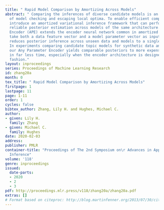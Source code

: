 ```yaml
---
title: " Rapid Model Comparison by Amortizing Across Models"
abstract: " Comparing the inferences of diverse candidate models is an essential part
  of model checking and escaping local optima. To enable efficient comparison, we
  introduce an amortized variational inference framework that can perform fast and
  reliable posterior estimation across models of the same architecture. Our Any Parameter
  Encoder (APE) extends the encoder neural network common in amortized inference to
  take both a data feature vector and a model parameter vector as input. APE thus
  reduces posterior inference across unseen data and models to a single forward pass.
  In experiments comparing candidate topic models for synthetic data and product reviews,
  our Any Parameter Encoder yields comparable posteriors to more expensive methods
  in far less time, especially when the encoder architecture is designed in model-aware
  fashion."
layout: inproceedings
series: Proceedings of Machine Learning Research
id: zhang20a
month: 0
tex_title: " Rapid Model Comparison by Amortizing Across Models"
firstpage: 1
lastpage: 11
page: 1-11
order: 1
cycles: false
bibtex_author: Zhang, Lily H. and Hughes, Michael C.
author:
- given: Lily H.
  family: Zhang
- given: Michael C.
  family: Hughes
date: 2020-02-03
address: 
publisher: PMLR
container-title: "Proceedings of The 2nd Symposium on\r Advances in Approximate Bayesian
  Inference"
volume: '118'
genre: inproceedings
issued:
  date-parts:
  - 2020
  - 2
  - 3
pdf: http://proceedings.mlr.press/v118/zhang20a/zhang20a.pdf
extras: []
# Format based on citeproc: http://blog.martinfenner.org/2013/07/30/citeproc-yaml-for-bibliographies/
---
```


